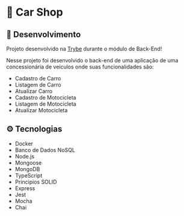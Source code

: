 # :car: Car Shop

## :microscope: Desenvolvimento

Projeto desenvolvido na <a href="https://betrybe.com/" target="_blank">Trybe</a> durante o módulo de Back-End!

Nesse projeto foi desenvolvido o back-end de uma aplicação de uma concessionária de veículos onde suas funcionalidades são:

* Cadastro de Carro
* Listagem de Carro
* Atualizar Carro
* Cadastro de Motocicleta
* Listagem de Motocicleta
* Atualizar Motocicleta

## ⚙️ Tecnologias

- Docker
- Banco de Dados NoSQL
- Node.js
- Mongoose
- MongoDB
- TypeScript
- Principios SOLID
- Express
- Jest
- Mocha
- Chai


